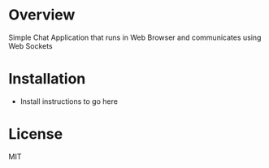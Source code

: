 # Overview
Simple Chat Application that runs in Web Browser and communicates using Web Sockets

# Installation
- Install instructions to go here

# License
MIT


